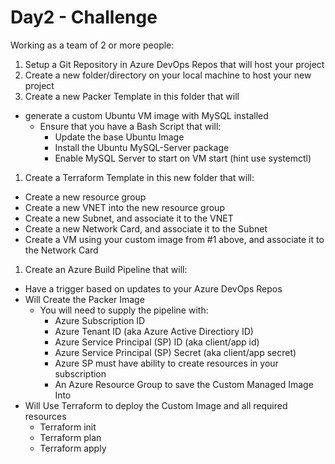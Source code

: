 # Day2 - Challenge

Working as a team of 2 or more people:

1. Setup a Git Repository in Azure DevOps Repos that will host your project
1. Create a new folder/directory on your local machine to host your new project
1. Create a new Packer Template in this folder that will
  - generate a custom Ubuntu VM image with MySQL installed
    - Ensure that you have a Bash Script that will:
      -  Update the base Ubuntu Image
      - Install the Ubuntu MySQL-Server package
      - Enable MySQL Server to start on VM start (hint use systemctl)
1. Create a Terraform Template in this new folder that will:
  - Create a new resource group
  - Create a new VNET into the new resource group
  - Create a new Subnet, and associate it to the VNET
  - Create a new Network Card, and associate it to the Subnet
  - Create a VM using your custom image from #1 above, and associate it to the Network Card
1. Create an Azure Build Pipeline that will:
  - Have a trigger based on updates to your Azure DevOps Repos
  - Will Create the Packer Image
    - You will need to supply the pipeline with:
      - Azure Subscription ID
      - Azure Tenant ID (aka Azure Active Directiory ID)
      - Azure Service Principal (SP) ID (aka client/app id)
      - Azure Service Principal (SP) Secret (aka client/app secret)
      - Azure SP must have ability to create resources in your subscription 
      - An Azure Resource Group to save the Custom Managed Image Into
  - Will Use Terraform to deploy the Custom Image and all required resources
    - Terraform init
    - Terraform plan
    - Terraform apply